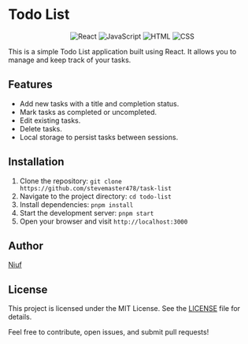 # Todo List

<p align="center">
  <img src="https://img.shields.io/badge/React-17.0.2-blue?logo=react" alt="React">
  <img src="https://img.shields.io/badge/JavaScript-ES6-yellow?logo=javascript" alt="JavaScript">
  <img src="https://img.shields.io/badge/HTML-5-orange?logo=html5" alt="HTML">
  <img src="https://img.shields.io/badge/CSS-3-blue?logo=css3" alt="CSS">
</p>


This is a simple Todo List application built using React. It allows you to manage and keep track of your tasks.

## Features

- Add new tasks with a title and completion status.
- Mark tasks as completed or uncompleted.
- Edit existing tasks.
- Delete tasks.
- Local storage to persist tasks between sessions.

## Installation

1. Clone the repository: `git clone https://github.com/stevemaster478/task-list`
2. Navigate to the project directory: `cd todo-list`
3. Install dependencies: `pnpm install`
4. Start the development server: `pnpm start`
5. Open your browser and visit `http://localhost:3000`


## Author

[Niuf](@stevemaster478)

## License

This project is licensed under the MIT License. See the [LICENSE](LICENSE) file for details.

Feel free to contribute, open issues, and submit pull requests!
